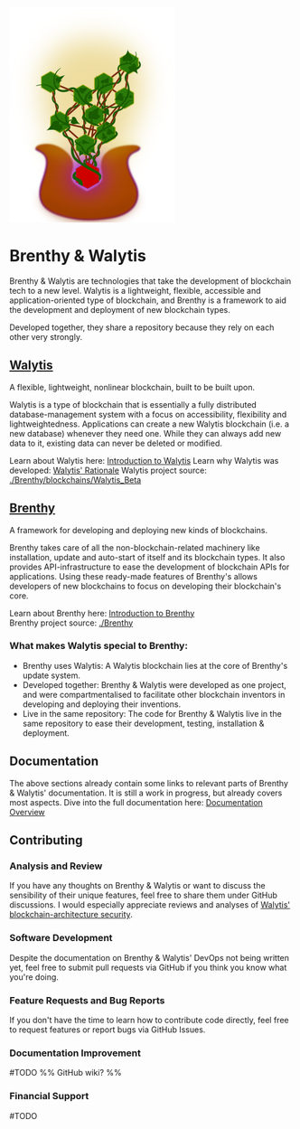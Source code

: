 ![](/Graphics/BrenthyIcon.png)

# Brenthy & Walytis

Brenthy & Walytis are technologies that take the development of blockchain tech to a new level.
Walytis is a lightweight, flexible, accessible and application-oriented type of blockchain, and Brenthy is a framework to aid the development and deployment of new blockchain types.

Developed together, they share a repository because they rely on each other very strongly.

## [Walytis](IntroductionToWalytis.md)

A flexible, lightweight, nonlinear blockchain, built to be built upon.

Walytis is a type of blockchain that is essentially a fully distributed database-management system with a focus on accessibility, flexibility and lightweightedness.
Applications can create a new Walytis blockchain (i.e. a new database) whenever they need one.
While they can always add new data to it, existing data can never be deleted or modified.

Learn about Walytis here: [Introduction to Walytis](/Documentation/Walytis/Meaning/IntroductionToWalytis.md)
Learn why Walytis was developed: [Walytis' Rationale](/Documentation/Walytis/Meaning/WalytisRationale.md)
Walytis project source: [./Brenthy/blockchains/Walytis_Beta](/Brenthy/blockchains/Walytis_Beta/ReadMe.md)

## [Brenthy](Documentation/Brenthy/Meaning/IntroductionToBrenthy.md)

A framework for developing and deploying new kinds of blockchains.

Brenthy takes care of all the non-blockchain-related machinery like installation, update and auto-start of itself and its blockchain types.
It also provides API-infrastructure to ease the development of blockchain APIs for applications.
Using these ready-made features of Brenthy's allows developers of new blockchains to focus on developing their blockchain's core.

Learn about Brenthy here: [Introduction to Brenthy](Documentation/Brenthy/Meaning/IntroductionToBrenthy.md)  
Brenthy project source: [./Brenthy](Brenthy/ReadMe.md)

### What makes Walytis special to Brenthy:

- Brenthy uses Walytis: A Walytis blockchain lies at the core of Brenthy's update system.
- Developed together: Brenthy & Walytis were developed as one project, and were compartmentalised to facilitate other blockchain inventors in developing and deploying their inventions.
- Live in the same repository: The code for Brenthy & Walytis live in the same repository to ease their development, testing, installation & deployment.

## Documentation

The above sections already contain some links to relevant parts of Brenthy & Walytis' documentation.
It is still a work in progress, but already covers most aspects.
Dive into the full documentation here: [Documentation Overview](/Documentation/DocsOverview.md)

## Contributing
### Analysis and Review
If you have any thoughts on Brenthy & Walytis or want to discuss the sensibility of their unique features, feel free to share them under GitHub discussions.
I would especially appreciate reviews and analyses of [Walytis' blockchain-architecture security](/Documentation/Walytis/Technical/WalytisBlockchainSecurity.md).

### Software Development

Despite the documentation on Brenthy & Walytis' DevOps not being written yet, feel free to submit pull requests via GitHub if you think you know what you're doing.

### Feature Requests and Bug Reports

If you don't have the time to learn how to contribute code directly, feel free to request features or report bugs via GitHub Issues.

### Documentation Improvement

#TODO
%% GitHub wiki? %%
### Financial Support
#TODO
